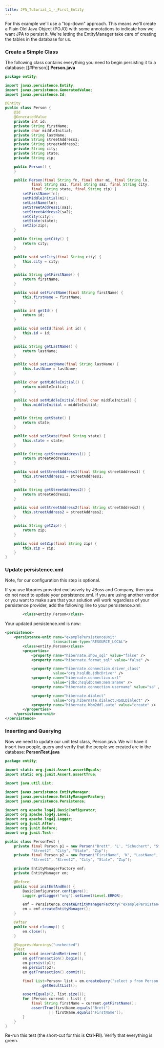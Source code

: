 ```yaml
---
title: JPA_Tutorial_1_-_First_Entity
---
```

For this example we'll use a "top-down" approach. This means we'll create a Plain Old Java Object (POJO) with some annotations to indicate how we want JPA to persist it. We're letting the EntityManager take care of creating the tables in the database for us.

### Create a Simple Class

The following class contains everything you need to begin persisting it to a database:
[[#Person]]
**Person.java**
```java
package entity;

import javax.persistence.Entity;
import javax.persistence.GeneratedValue;
import javax.persistence.Id;

@Entity
public class Person {
    @Id
    @GeneratedValue
    private int id;
    private String firstName;
    private char middleInitial;
    private String lastName;
    private String streetAddress1;
    private String streetAddress2;
    private String city;
    private String state;
    private String zip;

    public Person() {
    }

    public Person(final String fn, final char mi, final String ln,
            final String sa1, final String sa2, final String city,
            final String state, final String zip) {
        setFirstName(fn);
        setMiddleInitial(mi);
        setLastName(ln);
        setStreetAddress1(sa1);
        setStreetAddress2(sa2);
        setCity(city);
        setState(state);
        setZip(zip);
    }

    public String getCity() {
        return city;
    }

    public void setCity(final String city) {
        this.city = city;
    }

    public String getFirstName() {
        return firstName;
    }

    public void setFirstName(final String firstName) {
        this.firstName = firstName;
    }

    public int getId() {
        return id;
    }

    public void setId(final int id) {
        this.id = id;
    }

    public String getLastName() {
        return lastName;
    }

    public void setLastName(final String lastName) {
        this.lastName = lastName;
    }

    public char getMiddleInitial() {
        return middleInitial;
    }

    public void setMiddleInitial(final char middleInitial) {
        this.middleInitial = middleInitial;
    }

    public String getState() {
        return state;
    }

    public void setState(final String state) {
        this.state = state;
    }

    public String getStreetAddress1() {
        return streetAddress1;
    }

    public void setStreetAddress1(final String streetAddress1) {
        this.streetAddress1 = streetAddress1;
    }

    public String getStreetAddress2() {
        return streetAddress2;
    }

    public void setStreetAddress2(final String streetAddress2) {
        this.streetAddress2 = streetAddress2;
    }

    public String getZip() {
        return zip;
    }

    public void setZip(final String zip) {
        this.zip = zip;
    }
}
```
### Update persistence.xml
Note, for our configuration this step is optional.

If you use libraries provided exclusively by JBoss and Company, then you do not need to update your persistence.xml. If you are using another vendor or you want to make sure that your solution will work regardless of your persistence provider, add the following line to your persistence.xml:
```xml
        <class>entity.Person</class>
```

Your updated persistence.xml is now:
```xml
<persistence>
    <persistence-unit name="examplePersistenceUnit" 
                      transaction-type="RESOURCE_LOCAL">
        <class>entity.Person</class>
        <properties>
            <property name="hibernate.show_sql" value="false" />
            <property name="hibernate.format_sql" value="false" />

            <property name="hibernate.connection.driver_class" 
                      value="org.hsqldb.jdbcDriver" />
            <property name="hibernate.connection.url" 
                      value="jdbc:hsqldb:mem:mem:aname" />
            <property name="hibernate.connection.username" value="sa" />

            <property name="hibernate.dialect" 
                      value="org.hibernate.dialect.HSQLDialect" />
            <property name="hibernate.hbm2ddl.auto" value="create" />
        </properties>
    </persistence-unit>
</persistence>
```

### Inserting and Querying
Now we need to update our unit test class, Person.java. We will have it insert two people, query and verify that the people we created are in the database:
**PersonTest.java**
```java
package entity;

import static org.junit.Assert.assertEquals;
import static org.junit.Assert.assertTrue;

import java.util.List;

import javax.persistence.EntityManager;
import javax.persistence.EntityManagerFactory;
import javax.persistence.Persistence;

import org.apache.log4j.BasicConfigurator;
import org.apache.log4j.Level;
import org.apache.log4j.Logger;
import org.junit.After;
import org.junit.Before;
import org.junit.Test;

public class PersonTest {
    private final Person p1 = new Person("Brett", 'L', "Schuchert", "Street1",
            "Street2", "City", "State", "Zip");
    private final Person p2 = new Person("FirstName", 'K', "LastName",
            "Street1", "Street2", "City", "State", "Zip");

    private EntityManagerFactory emf;
    private EntityManager em;

    @Before
    public void initEmfAndEm() {
        BasicConfigurator.configure();
        Logger.getLogger("org").setLevel(Level.ERROR);

        emf = Persistence.createEntityManagerFactory("examplePersistenceUnit");
        em = emf.createEntityManager();
    }

    @After
    public void cleanup() {
        em.close();
    }

    @SuppressWarnings("unchecked")
    @Test
    public void insertAndRetrieve() {
        em.getTransaction().begin();
        em.persist(p1);
        em.persist(p2);
        em.getTransaction().commit();

        final List<Person> list = em.createQuery("select p from Person p")
                .getResultList();

        assertEquals(2, list.size());
        for (Person current : list) {
            final String firstName = current.getFirstName();
            assertTrue(firstName.equals("Brett")
                    || firstName.equals("FirstName"));
        }
    }
}
```
Re-run this test (the short-cut for this is **Ctrl-Fll**). Verify that everything is green.
